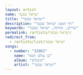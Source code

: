 ```yaml
---
layout: artist
name: ישראל שכטר
title: "ישראל שכטר"
description: "דף האמן ישראל שכטר"
keywords: "שירים, מוזיקה, ישראל שכטר"
permalink: /artists/ישראל-שכטר/
redirect_from:
  - /artists/list/ישראל שכטר
songs:
  - number: "32862"
    name: "בן עולם הבא"
    album: "סינגלים"
    artist: "ישראל שכטר"
---
```

